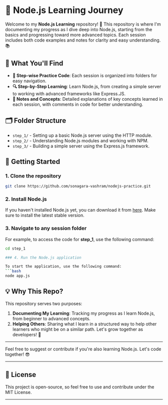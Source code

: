 
# 🌟 Node.js Learning Journey

Welcome to my **Node.js Learning** repository! 🚀 This repository is where I'm documenting my progress as I dive deep into Node.js, starting from the basics and progressing toward more advanced topics. Each session includes both code examples and notes for clarity and easy understanding. 📚

## 📖 What You'll Find

- **📅 Step-wise Practice Code**: Each session is organized into folders for easy navigation.
- **🔍 Step-by-Step Learning**: Learn Node.js, from creating a simple server to working with advanced frameworks like Express.JS.
- **📝 Notes and Concepts**: Detailed explanations of key concepts learned in each session, with comments in code for better understanding.

## 🗂️ Folder Structure

- `step_1/` - Setting up a basic Node.js server using the HTTP module.
- `step_2/` - Understanding Node.js modules and working with NPM.
- `step_3/` - Building a simple server using the Express.js framework.

## 🚀 Getting Started

### 1. Clone the repository

   ```bash
   git clone https://github.com/sonagara-vashram/nodejs-practice.git
   ```

### 2. Install Node.js

   If you haven't installed Node.js yet, you can download it from [here](https://nodejs.org). Make sure to install the latest stable version.

### 3. Navigate to any session folder

   For example, to access the code for **step_1**, use the following command:

   ```bash
   cd step_1

### 4. Run the Node.js application

   To start the application, use the following command:
   ```bash
   node app.js
   ```

## 💡 Why This Repo?

This repository serves two purposes:

1. **Documenting My Learning**: Tracking my progress as I learn Node.js, from beginner to advanced concepts.
2. **Helping Others**: Sharing what I learn in a structured way to help other learners who might be on a similar path. Let's grow together as developers! 🤝

---

Feel free to suggest or contribute if you're also learning Node.js. Let's code together! 😎

---

## 📄 License

This project is open-source, so feel free to use and contribute under the MIT License.

---
